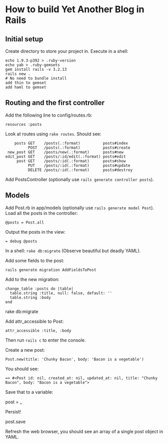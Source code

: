 # How to build Yet Another Blog in Rails

## Initial setup

Create directory to store your project in.
Execute in a shell:

    echo 1.9.3-p392 > .ruby-version
    echo yab > .ruby-gemsets
    gem install rails -v 3.2.13
    rails new .
    # No need to bundle install
    add thin to gemset
    add haml to gemset

## Routing and the first controller

Add the following line to config/routes.rb:

    resources :posts

Look at routes using `rake routes`. Should see:

        posts GET    /posts(.:format)          posts#index
              POST   /posts(.:format)          posts#create
     new_post GET    /posts/new(.:format)      posts#new
    edit_post GET    /posts/:id/edit(.:format) posts#edit
         post GET    /posts/:id(.:format)      posts#show
              PUT    /posts/:id(.:format)      posts#update
              DELETE /posts/:id(.:format)      posts#destroy

Add PostsController (optionally use `rails generate controller posts`).

## Models

Add Post.rb in app/models (optionally use `rails generate model Post`).
Load all the posts in the controller:

    @posts = Post.all

Output the posts in the view:

    = debug @posts

In a shell: `rake db:migrate`
(Observe beautiful but deadly YAML).

Add some fields to the post:

    rails generate migration AddFieldsToPost

Add to the new migration:

    change_table :posts do |table|
      table.string :title, null: false, default: ''
      table.string :body
    end

rake db:migrate

Add attr_accessible to Post:
  
    attr_accessible :title, :body

Then run `rails c` to enter the console.

Create a new post:

    Post.new(title: 'Chunky Bacon', body: 'Bacon is a vegetable')

You should see:

    => #<Post id: nil, created_at: nil, updated_at: nil, title: "Chunky Bacon", body: "Bacon is a vegetable">

Save that to a variable:

   post = _

Persist!

   post.save

Refresh the web browser, you should see an array of a single post object in YAML.

